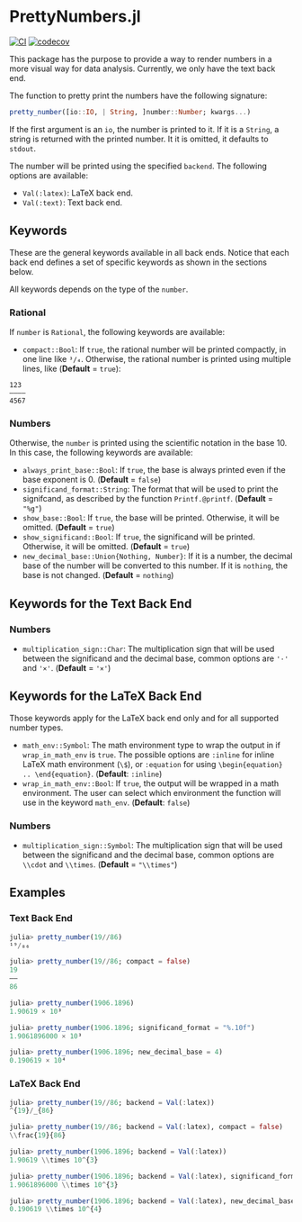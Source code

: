 # PrettyNumbers.jl

[![CI](https://github.com/ronisbr/PrettyNumbers.jl/actions/workflows/ci.yml/badge.svg)](https://github.com/ronisbr/PrettyNumbers.jl/actions/workflows/ci.yml)
[![codecov](https://codecov.io/gh/ronisbr/PrettyNumbers.jl/branch/main/graph/badge.svg?token=PRRLTAX1V9)](https://codecov.io/gh/ronisbr/PrettyNumbers.jl)

This package has the purpose to provide a way to render numbers in a more visual way for
data analysis. Currently, we only have the text back end.

The function to pretty print the numbers have the following signature:

```julia
pretty_number([io::IO, | String, ]number::Number; kwargs...)
```

If the first argument is an `io`, the number is printed to it. If it is a `String`, a string
is returned with the printed number. It it is omitted, it defaults to `stdout`.

The number will be printed using the specified `backend`. The following options are
available:

- `Val(:latex)`: LaTeX back end.
- `Val(:text)`: Text back end.

## Keywords

These are the general keywords available in all back ends. Notice that each back end defines
a set of specific keywords as shown in the sections below.

All keywords depends on the type of the `number`.

### Rational

If `number` is `Rational`, the following keywords are available:

- `compact::Bool`: If `true`, the rational number will be printed compactly, in one line
    like `³/₄`. Otherwise, the rational number is printed using multiple lines, like
    (**Default** = `true`):

```text
123
————
4567
```

### Numbers

Otherwise, the `number` is printed using the scientific notation in the base 10. In this
case, the following keywords are available:

- `always_print_base::Bool`: If `true`, the base is always printed even if the base exponent
    is 0.
    (**Default** = `false`)
- `significand_format::String`: The format that will be used to print the signifcand, as
    described by the function `Printf.@printf`.
    (**Default** = `"%g"`)
- `show_base::Bool`: If `true`, the base will be printed. Otherwise, it will be omitted.
    (**Default** = `true`)
- `show_significand::Bool`: If `true`, the significand will be printed. Otherwise, it will
    be omitted.
    (**Default** = `true`)
- `new_decimal_base::Union{Nothing, Number}`: If it is a number, the decimal base of the
    number will be converted to this number. If it is `nothing`, the base is not changed.
    (**Default** = `nothing`)

## Keywords for the Text Back End

### Numbers

- `multiplication_sign::Char`: The multiplication sign that will be used between the
    significand and the decimal base, common options are `'⋅'` and `'×'`.
    (**Default** = `'×'`)

## Keywords for the LaTeX Back End

Those keywords apply for the LaTeX back end only and for all supported number types.

- `math_env::Symbol`: The math environment type to wrap the output in if `wrap_in_math_env`
    is `true`. The possible options are `:inline` for inline LaTeX math environment (`\$`),
    or `:equation` for using `\begin{equation} .. \end{equation}`.
    (**Default**: `:inline`)
- `wrap_in_math_env::Bool`: If `true`, the output will be wrapped in a math environment. The
    user can select which environment the function will use in the keyword `math_env`.
    (**Default**: `false`)

### Numbers

- `multiplication_sign::Symbol`: The multiplication sign that will be used between the
    significand and the decimal base, common options are `\\cdot` and `\\times`.
    (**Default** = `"\\times"`)

## Examples

### Text Back End

```julia
julia> pretty_number(19//86)
¹⁹/₈₆

julia> pretty_number(19//86; compact = false)
19
——
86

julia> pretty_number(1906.1896)
1.90619 × 10³

julia> pretty_number(1906.1896; significand_format = "%.10f")
1.9061896000 × 10³

julia> pretty_number(1906.1896; new_decimal_base = 4)
0.190619 × 10⁴
```

### LaTeX Back End

```julia
julia> pretty_number(19//86; backend = Val(:latex))
^{19}/_{86}

julia> pretty_number(19//86; backend = Val(:latex), compact = false)
\\frac{19}{86}

julia> pretty_number(1906.1896; backend = Val(:latex))
1.90619 \\times 10^{3}

julia> pretty_number(1906.1896; backend = Val(:latex), significand_format = "%.10f")
1.9061896000 \\times 10^{3}

julia> pretty_number(1906.1896; backend = Val(:latex), new_decimal_base = 4)
0.190619 \\times 10^{4}
```
